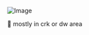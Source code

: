 ![Image](https://github.com/user-attachments/assets/f29f1520-f668-44fe-b4f1-19ece4350694)

📍 mostly in crk or dw area 
